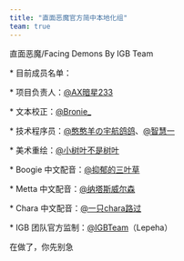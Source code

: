 ```yaml
---
title: "直面恶魔官方简中本地化组"
team: true
---
```


直面恶魔/Facing Demons By IGB Team

\* 目前成员名单：

<!-- prettier-ignore -->
\* 项目负责人：[@AX暗星233](https://space.bilibili.com/443074427)

\* 文本校正：[@Bronie\_](https://space.bilibili.com/616770040)

\* 技术程序员：[@憨憨羊の宇航鸽鸽](https://space.bilibili.com/252906762)、[@智慧一](https://space.bilibili.com/429803290)

\* 美术重绘：[@小树叶不是树叶](https://space.bilibili.com/500995957)

\* Boogie 中文配音：[@抑郁的三叶草](https://space.bilibili.com/694165479)

\* Metta 中文配音：[@纳塔斯威尔森](https://space.bilibili.com/279554110)

<!-- prettier-ignore -->
\* Chara 中文配音：[@一只chara路过](https://space.bilibili.com/478857921)

\* IGB 团队官方监制：[@IGBTeam](https://space.bilibili.com/1603675278)（Lepeha）

在做了，你先别急

